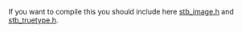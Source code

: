 If you want to compile this you should include here [stb_image.h](https://github.com/nothings/stb/blob/master/stb_image.h) and [stb_truetype.h](https://github.com/nothings/stb/blob/master/stb_truetype.h).